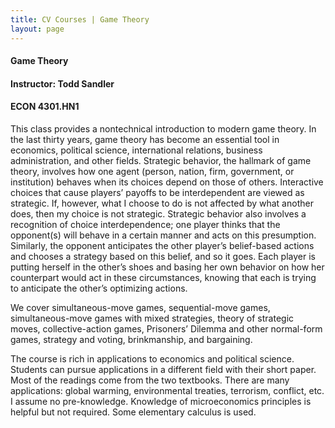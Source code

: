 ```yaml
---
title: CV Courses | Game Theory
layout: page
---
```


#### Game Theory
#### Instructor:  Todd Sandler
#### ECON 4301.HN1

This class provides a nontechnical introduction to modern game theory.  In the last thirty years, game theory has become an essential tool in economics, political science, international relations, business administration, and other fields.  Strategic behavior, the hallmark of game theory, involves how one agent (person, nation, firm, government, or institution) behaves when its choices depend on those of others.  Interactive choices that cause players’ payoffs to be interdependent are viewed as strategic.  If, however, what I choose to do is not affected by what another does, then my choice is not strategic.  Strategic behavior also involves a recognition of choice interdependence; one player thinks that the opponent(s) will behave in a certain manner and acts on this presumption.  Similarly, the opponent anticipates the other player’s belief-based actions and chooses a strategy based on this belief, and so it goes.  Each player is putting herself in the other’s shoes and basing her own behavior on how her counterpart would act in these circumstances, knowing that each is trying to anticipate the other’s optimizing actions.

We cover simultaneous-move games, sequential-move games, simultaneous-move games with mixed strategies, theory of strategic moves, collective-action games, Prisoners’ Dilemma and other normal-form games, strategy and voting, brinkmanship, and bargaining.

The course is rich in applications to economics and political science.  Students can pursue applications in a different field with their short paper.  Most of the readings come from the two textbooks.  There are many applications:  global warming, environmental treaties, terrorism, conflict, etc.  I assume no pre-knowledge.  Knowledge of microeconomics principles is helpful but not required.  Some elementary calculus is used.
